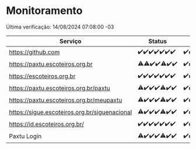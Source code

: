 # Monitoramento

Última verificação: 14/08/2024 07:08:00 -03

|Serviço|Status|Últimas 24h|
|---|---|---|
|https://github.com|<span title="2024-08-07: OK=24">✔️</span><span title="2024-08-08: OK=24">✔️</span><span title="2024-08-09: OK=24">✔️</span><span title="2024-08-10: OK=24">✔️</span><span title="2024-08-11: OK=23">✔️</span><span title="2024-08-12: OK=23">✔️</span><span title="2024-08-13: OK=9">✔️</span>|<span title="13/08/2024 07:08:00 -03 : 200">✔️</span><span title="13/08/2024 08:06:00 -03 : 200">✔️</span><span title="13/08/2024 09:14:00 -03 : 200">✔️</span><span title="13/08/2024 10:12:00 -03 : 200">✔️</span><span title="13/08/2024 11:07:00 -03 : 200">✔️</span><span title="13/08/2024 12:07:00 -03 : 200">✔️</span><span title="13/08/2024 13:08:00 -03 : 200">✔️</span><span title="13/08/2024 14:06:00 -03 : 200">✔️</span><span title="13/08/2024 15:10:00 -03 : 200">✔️</span><span title="13/08/2024 16:07:00 -03 : 200">✔️</span><span title="13/08/2024 17:07:00 -03 : 200">✔️</span><span title="13/08/2024 18:07:00 -03 : 200">✔️</span><span title="13/08/2024 19:06:00 -03 : 200">✔️</span><span title="13/08/2024 20:06:00 -03 : 200">✔️</span><span title="13/08/2024 21:35:00 -03 : 200">✔️</span><span title="13/08/2024 22:59:00 -03 : 200">✔️</span><span title="13/08/2024 23:35:00 -03 : 200">✔️</span><span title="14/08/2024 00:09:00 -03 : 200">✔️</span><span title="14/08/2024 01:09:00 -03 : 200">✔️</span><span title="14/08/2024 02:08:00 -03 : 200">✔️</span><span title="14/08/2024 03:10:00 -03 : 200">✔️</span><span title="14/08/2024 04:07:00 -03 : 200">✔️</span><span title="14/08/2024 05:10:00 -03 : 200">✔️</span><span title="14/08/2024 06:08:00 -03 : 200">✔️</span><span title="14/08/2024 07:08:00 -03 : 200">✔️</span>|
|https://paxtu.escoteiros.org.br|<span title="2024-08-07: OK=23, Falhas=1">⚠️</span><span title="2024-08-08: OK=23, Falhas=1">⚠️</span><span title="2024-08-09: OK=24">✔️</span><span title="2024-08-10: OK=24">✔️</span><span title="2024-08-11: OK=22, Falhas=1">⚠️</span><span title="2024-08-12: OK=23">✔️</span><span title="2024-08-13: OK=9">✔️</span>|<span title="13/08/2024 07:08:00 -03 : 200">✔️</span><span title="13/08/2024 08:06:00 -03 : 200">✔️</span><span title="13/08/2024 09:14:00 -03 : 200">✔️</span><span title="13/08/2024 10:12:00 -03 : 200">✔️</span><span title="13/08/2024 11:07:00 -03 : 0">❌</span><span title="13/08/2024 12:07:00 -03 : 200">✔️</span><span title="13/08/2024 13:08:00 -03 : 200">✔️</span><span title="13/08/2024 14:06:00 -03 : 200">✔️</span><span title="13/08/2024 15:10:00 -03 : 200">✔️</span><span title="13/08/2024 16:07:00 -03 : 200">✔️</span><span title="13/08/2024 17:07:00 -03 : 200">✔️</span><span title="13/08/2024 18:07:00 -03 : 200">✔️</span><span title="13/08/2024 19:06:00 -03 : 200">✔️</span><span title="13/08/2024 20:06:00 -03 : 200">✔️</span><span title="13/08/2024 21:35:00 -03 : 200">✔️</span><span title="13/08/2024 22:59:00 -03 : 200">✔️</span><span title="13/08/2024 23:35:00 -03 : 200">✔️</span><span title="14/08/2024 00:09:00 -03 : 200">✔️</span><span title="14/08/2024 01:09:00 -03 : 200">✔️</span><span title="14/08/2024 02:08:00 -03 : 200">✔️</span><span title="14/08/2024 03:10:00 -03 : 200">✔️</span><span title="14/08/2024 04:07:00 -03 : 200">✔️</span><span title="14/08/2024 05:10:00 -03 : 200">✔️</span><span title="14/08/2024 06:08:00 -03 : 200">✔️</span><span title="14/08/2024 07:08:00 -03 : 200">✔️</span>|
|https://escoteiros.org.br|<span title="2024-08-07: OK=24">✔️</span><span title="2024-08-08: OK=24">✔️</span><span title="2024-08-09: OK=24">✔️</span><span title="2024-08-10: OK=24">✔️</span><span title="2024-08-11: OK=23">✔️</span><span title="2024-08-12: OK=23">✔️</span><span title="2024-08-13: OK=9">✔️</span>|<span title="13/08/2024 07:08:00 -03 : 200">✔️</span><span title="13/08/2024 08:06:00 -03 : 200">✔️</span><span title="13/08/2024 09:14:00 -03 : 200">✔️</span><span title="13/08/2024 10:12:00 -03 : 200">✔️</span><span title="13/08/2024 11:07:00 -03 : 200">✔️</span><span title="13/08/2024 12:07:00 -03 : 200">✔️</span><span title="13/08/2024 13:08:00 -03 : 200">✔️</span><span title="13/08/2024 14:06:00 -03 : 200">✔️</span><span title="13/08/2024 15:10:00 -03 : 200">✔️</span><span title="13/08/2024 16:07:00 -03 : 200">✔️</span><span title="13/08/2024 17:07:00 -03 : 200">✔️</span><span title="13/08/2024 18:07:00 -03 : 200">✔️</span><span title="13/08/2024 19:06:00 -03 : 200">✔️</span><span title="13/08/2024 20:06:00 -03 : 200">✔️</span><span title="13/08/2024 21:35:00 -03 : 200">✔️</span><span title="13/08/2024 22:59:00 -03 : 200">✔️</span><span title="13/08/2024 23:35:00 -03 : 200">✔️</span><span title="14/08/2024 00:09:00 -03 : 200">✔️</span><span title="14/08/2024 01:09:00 -03 : 200">✔️</span><span title="14/08/2024 02:08:00 -03 : 200">✔️</span><span title="14/08/2024 03:10:00 -03 : 200">✔️</span><span title="14/08/2024 04:07:00 -03 : 200">✔️</span><span title="14/08/2024 05:10:00 -03 : 200">✔️</span><span title="14/08/2024 06:08:00 -03 : 200">✔️</span><span title="14/08/2024 07:08:00 -03 : 200">✔️</span>|
|https://paxtu.escoteiros.org.br/paxtu|<span title="2024-08-07: OK=23, Falhas=1">⚠️</span><span title="2024-08-08: OK=24">✔️</span><span title="2024-08-09: OK=24">✔️</span><span title="2024-08-10: OK=24">✔️</span><span title="2024-08-11: OK=22, Falhas=1">⚠️</span><span title="2024-08-12: OK=23">✔️</span><span title="2024-08-13: OK=9">✔️</span>|<span title="13/08/2024 07:08:00 -03 : 200">✔️</span><span title="13/08/2024 08:06:00 -03 : 200">✔️</span><span title="13/08/2024 09:14:00 -03 : 200">✔️</span><span title="13/08/2024 10:12:00 -03 : 200">✔️</span><span title="13/08/2024 11:07:00 -03 : 200">✔️</span><span title="13/08/2024 12:07:00 -03 : 200">✔️</span><span title="13/08/2024 13:08:00 -03 : 200">✔️</span><span title="13/08/2024 14:06:00 -03 : 200">✔️</span><span title="13/08/2024 15:10:00 -03 : 200">✔️</span><span title="13/08/2024 16:07:00 -03 : 200">✔️</span><span title="13/08/2024 17:07:00 -03 : 200">✔️</span><span title="13/08/2024 18:07:00 -03 : 200">✔️</span><span title="13/08/2024 19:06:00 -03 : 200">✔️</span><span title="13/08/2024 20:07:00 -03 : 200">✔️</span><span title="13/08/2024 21:35:00 -03 : 200">✔️</span><span title="13/08/2024 22:59:00 -03 : 200">✔️</span><span title="13/08/2024 23:35:00 -03 : 200">✔️</span><span title="14/08/2024 00:09:00 -03 : 200">✔️</span><span title="14/08/2024 01:09:00 -03 : 200">✔️</span><span title="14/08/2024 02:08:00 -03 : 200">✔️</span><span title="14/08/2024 03:10:00 -03 : 200">✔️</span><span title="14/08/2024 04:07:00 -03 : 200">✔️</span><span title="14/08/2024 05:10:00 -03 : 200">✔️</span><span title="14/08/2024 06:08:00 -03 : 200">✔️</span><span title="14/08/2024 07:08:00 -03 : 200">✔️</span>|
|https://paxtu.escoteiros.org.br/meupaxtu|<span title="2024-08-07: OK=23, Falhas=1">⚠️</span><span title="2024-08-08: OK=24">✔️</span><span title="2024-08-09: OK=24">✔️</span><span title="2024-08-10: OK=24">✔️</span><span title="2024-08-11: OK=22, Falhas=1">⚠️</span><span title="2024-08-12: OK=23">✔️</span><span title="2024-08-13: OK=9">✔️</span>|<span title="13/08/2024 07:08:00 -03 : 200">✔️</span><span title="13/08/2024 08:06:00 -03 : 200">✔️</span><span title="13/08/2024 09:14:00 -03 : 200">✔️</span><span title="13/08/2024 10:12:00 -03 : 200">✔️</span><span title="13/08/2024 11:07:00 -03 : 200">✔️</span><span title="13/08/2024 12:07:00 -03 : 200">✔️</span><span title="13/08/2024 13:08:00 -03 : 200">✔️</span><span title="13/08/2024 14:06:00 -03 : 200">✔️</span><span title="13/08/2024 15:10:00 -03 : 200">✔️</span><span title="13/08/2024 16:07:00 -03 : 200">✔️</span><span title="13/08/2024 17:07:00 -03 : 200">✔️</span><span title="13/08/2024 18:07:00 -03 : 200">✔️</span><span title="13/08/2024 19:06:00 -03 : 200">✔️</span><span title="13/08/2024 20:07:00 -03 : 200">✔️</span><span title="13/08/2024 21:35:00 -03 : 200">✔️</span><span title="13/08/2024 22:59:00 -03 : 200">✔️</span><span title="13/08/2024 23:35:00 -03 : 200">✔️</span><span title="14/08/2024 00:09:00 -03 : 200">✔️</span><span title="14/08/2024 01:09:00 -03 : 200">✔️</span><span title="14/08/2024 02:08:00 -03 : 200">✔️</span><span title="14/08/2024 03:10:00 -03 : 200">✔️</span><span title="14/08/2024 04:07:00 -03 : 200">✔️</span><span title="14/08/2024 05:10:00 -03 : 200">✔️</span><span title="14/08/2024 06:08:00 -03 : 200">✔️</span><span title="14/08/2024 07:08:00 -03 : 200">✔️</span>|
|https://sigue.escoteiros.org.br/siguenacional|<span title="2024-08-07: OK=23, Falhas=1">⚠️</span><span title="2024-08-08: OK=24">✔️</span><span title="2024-08-09: OK=24">✔️</span><span title="2024-08-10: OK=24">✔️</span><span title="2024-08-11: OK=22, Falhas=1">⚠️</span><span title="2024-08-12: OK=23">✔️</span><span title="2024-08-13: OK=9">✔️</span>|<span title="13/08/2024 07:08:00 -03 : 200">✔️</span><span title="13/08/2024 08:06:00 -03 : 200">✔️</span><span title="13/08/2024 09:14:00 -03 : 200">✔️</span><span title="13/08/2024 10:12:00 -03 : 200">✔️</span><span title="13/08/2024 11:07:00 -03 : 200">✔️</span><span title="13/08/2024 12:07:00 -03 : 200">✔️</span><span title="13/08/2024 13:08:00 -03 : 200">✔️</span><span title="13/08/2024 14:06:00 -03 : 200">✔️</span><span title="13/08/2024 15:10:00 -03 : 200">✔️</span><span title="13/08/2024 16:07:00 -03 : 200">✔️</span><span title="13/08/2024 17:07:00 -03 : 200">✔️</span><span title="13/08/2024 18:07:00 -03 : 200">✔️</span><span title="13/08/2024 19:06:00 -03 : 200">✔️</span><span title="13/08/2024 20:07:00 -03 : 200">✔️</span><span title="13/08/2024 21:35:00 -03 : 200">✔️</span><span title="13/08/2024 22:59:00 -03 : 200">✔️</span><span title="13/08/2024 23:35:00 -03 : 200">✔️</span><span title="14/08/2024 00:09:00 -03 : 200">✔️</span><span title="14/08/2024 01:09:00 -03 : 200">✔️</span><span title="14/08/2024 02:08:00 -03 : 200">✔️</span><span title="14/08/2024 03:10:00 -03 : 200">✔️</span><span title="14/08/2024 04:07:00 -03 : 200">✔️</span><span title="14/08/2024 05:10:00 -03 : 200">✔️</span><span title="14/08/2024 06:08:00 -03 : 200">✔️</span><span title="14/08/2024 07:08:00 -03 : 200">✔️</span>|
|https://id.escoteiros.org.br/|<span title="2024-08-07: OK=24">✔️</span><span title="2024-08-08: OK=24">✔️</span><span title="2024-08-09: OK=24">✔️</span><span title="2024-08-10: OK=24">✔️</span><span title="2024-08-11: OK=23">✔️</span><span title="2024-08-12: OK=23">✔️</span><span title="2024-08-13: OK=9">✔️</span>|<span title="13/08/2024 07:08:00 -03 : 200">✔️</span><span title="13/08/2024 08:06:00 -03 : 200">✔️</span><span title="13/08/2024 09:14:00 -03 : 200">✔️</span><span title="13/08/2024 10:12:00 -03 : 200">✔️</span><span title="13/08/2024 11:07:00 -03 : 200">✔️</span><span title="13/08/2024 12:07:00 -03 : 200">✔️</span><span title="13/08/2024 13:08:00 -03 : 200">✔️</span><span title="13/08/2024 14:06:00 -03 : 200">✔️</span><span title="13/08/2024 15:10:00 -03 : 200">✔️</span><span title="13/08/2024 16:07:00 -03 : 200">✔️</span><span title="13/08/2024 17:07:00 -03 : 200">✔️</span><span title="13/08/2024 18:07:00 -03 : 200">✔️</span><span title="13/08/2024 19:06:00 -03 : 200">✔️</span><span title="13/08/2024 20:07:00 -03 : 200">✔️</span><span title="13/08/2024 21:35:00 -03 : 200">✔️</span><span title="13/08/2024 22:59:00 -03 : 200">✔️</span><span title="13/08/2024 23:35:00 -03 : 200">✔️</span><span title="14/08/2024 00:09:00 -03 : 200">✔️</span><span title="14/08/2024 01:09:00 -03 : 200">✔️</span><span title="14/08/2024 02:08:00 -03 : 200">✔️</span><span title="14/08/2024 03:10:00 -03 : 200">✔️</span><span title="14/08/2024 04:07:00 -03 : 200">✔️</span><span title="14/08/2024 05:10:00 -03 : 200">✔️</span><span title="14/08/2024 06:08:00 -03 : 200">✔️</span><span title="14/08/2024 07:08:00 -03 : 200">✔️</span>|
|Paxtu Login|<span title="2024-08-07: OK=23, Falhas=1">⚠️</span><span title="2024-08-08: OK=24">✔️</span><span title="2024-08-09: OK=24">✔️</span><span title="2024-08-10: OK=24">✔️</span><span title="2024-08-11: OK=22, Falhas=1">⚠️</span><span title="2024-08-12: OK=23">✔️</span><span title="2024-08-13: OK=9">✔️</span>|<span title="13/08/2024 07:08:00 -03 : 200">✔️</span><span title="13/08/2024 08:06:00 -03 : 200">✔️</span><span title="13/08/2024 09:14:00 -03 : 200">✔️</span><span title="13/08/2024 10:12:00 -03 : 200">✔️</span><span title="13/08/2024 11:07:00 -03 : 200">✔️</span><span title="13/08/2024 12:07:00 -03 : 200">✔️</span><span title="13/08/2024 13:08:00 -03 : 200">✔️</span><span title="13/08/2024 14:06:00 -03 : 200">✔️</span><span title="13/08/2024 15:10:00 -03 : 200">✔️</span><span title="13/08/2024 16:07:00 -03 : 200">✔️</span><span title="13/08/2024 17:07:00 -03 : 200">✔️</span><span title="13/08/2024 18:07:00 -03 : 200">✔️</span><span title="13/08/2024 19:06:00 -03 : 200">✔️</span><span title="13/08/2024 20:07:00 -03 : 200">✔️</span><span title="13/08/2024 21:35:00 -03 : 200">✔️</span><span title="13/08/2024 22:59:00 -03 : 200">✔️</span><span title="13/08/2024 23:35:00 -03 : 200">✔️</span><span title="14/08/2024 00:09:00 -03 : 200">✔️</span><span title="14/08/2024 01:09:00 -03 : 200">✔️</span><span title="14/08/2024 02:08:00 -03 : 200">✔️</span><span title="14/08/2024 03:10:00 -03 : 200">✔️</span><span title="14/08/2024 04:07:00 -03 : 200">✔️</span><span title="14/08/2024 05:10:00 -03 : 200">✔️</span><span title="14/08/2024 06:08:00 -03 : 200">✔️</span><span title="14/08/2024 07:08:00 -03 : 200">✔️</span>|

